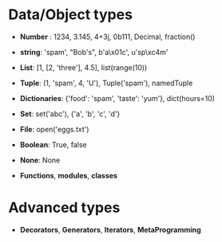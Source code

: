 # Data/Object types

- **Number** : 1234, 3.145, 4+3j, 0b111, Decimal, fraction()

- **string**: 'spam', "Bob's", b'a\x01c', u'sp\xc4m'

- **List**: [1, [2, 'three'], 4.5], list(range(10))

- **Tuple**: (1, 'spam', 4, 'U'), Tuple('spam'), namedTuple

- **Dictionaries**: {'food': 'spam', 'taste': 'yum'}, dict(hours=10)

- **Set**: set('abc'), {'a', 'b', 'c', 'd'}

- **File**: open('eggs.txt')

- **Boolean**: True, false

- **None**: None

- **Functions**, **modules**, **classes**

# Advanced types

- **Decorators**, **Generators**, **Iterators**, **MetaProgramming**